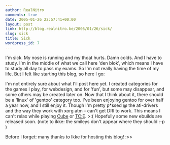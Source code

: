 ```yaml
---
author: RealNitro
comments: true
date: 2005-01-26 22:57:41+00:00
layout: post
link: http://blog.realnitro.be/2005/01/26/sick/
slug: sick
title: Sick
wordpress_id: 7
---
```


I'm sick. My nose is running and my thoat hurts. Damn colds. And I have to study. I'm in the middle of what we call here 'den blok', which means I have to study all day to pass my exams. So I'm not really having the time of my life. But I felt like starting this blog, so here I go:

I'm not entirely sure about what I'll post here yet. I created categories for the games I play, for webdesign, and for 'fun', but some may disappear, and some others may be created later on. Now that I think about it, there should be a 'linux' of 'gentoo' category too. I've been enjoying gentoo for over half a year now, and I still enjoy it. Though I'm pretty p*ssed @ the ati-drivers and the way they work with xorg atm – can't get DRI to work. This means I can't relax while playing [Cube](http://www.cubeengine.com/) or [TC:E](http://www.truecombat.com/intro.php). >:( Hopefully some new ebuilds are released soon. (note to ikke: the smileys don't appear where they should :-p )

Before I forget: many thanks to Ikke for hosting this blog! :>>